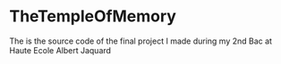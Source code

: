 # TheTempleOfMemory
The is the source code of the final project I made during my 2nd Bac at Haute Ecole Albert Jaquard
